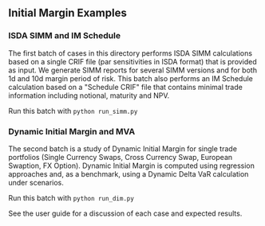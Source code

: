 ## Initial Margin Examples

### ISDA SIMM and IM Schedule

The first batch of cases in this directory performs ISDA SIMM calculations
based on a single CRIF file (par sensitivities in ISDA format) that is
provided as input. We generate SIMM reports for several SIMM versions
and for both 1d and 10d margin period of risk. This batch also performs an
IM Schedule calculation based on a "Schedule CRIF" file that contains minimal
trade information including notional, maturity and NPV.

Run this batch with <code>python run_simm.py</code>


### Dynamic Initial Margin and MVA

The second batch is a study of Dynamic Initial Margin for single trade portfolios
(Single Currency Swaps, Cross Currency Swap, European Swaption, FX Option).
Dynamic Initial Margin is computed using regression approaches and, as a
benchmark, using a Dynamic Delta VaR calculation under scenarios.

Run this batch with <code>python run_dim.py</code>

See the user guide for a discussion of each case and expected results.

